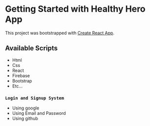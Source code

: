 # Getting Started with Healthy Hero App

This project was bootstrapped with [Create React App](https://github.com/facebook/create-react-app).

## Available Scripts

<ul>    
    <li>Html</li>
    <li>Css</li>
    <li>React</li>
    <li>Firebase</li>
    <li>Bootstrap</li>
    <li>Etc...</li>
</ul>

### `Login and Signup System`

<ul>    
    <li>Using google</li>
    <li>Using Email and Password</li>
    <li>Using github</li>
</ul>